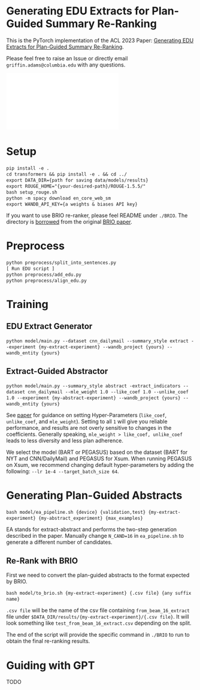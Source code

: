 # Generating EDU Extracts for Plan-Guided Summary Re-Ranking

This is the PyTorch implementation of the ACL 2023 Paper: [Generating EDU Extracts for Plan-Guided Summary Re-Ranking](https://arxiv.org/abs/2305.17779).

Please feel free to raise an Issue or directly email `griffin.adams@columbia.edu` with any questions.


![diagram](static/EDU_PGA_Diagram.pdf)

# Setup

```
pip install -e .
cd transformers && pip install -e . && cd ../
export DATA_DIR={path for saving data/models/results}
export ROUGE_HOME="{your-desired-path}/ROUGE-1.5.5/"
bash setup_rouge.sh
python -m spacy download en_core_web_sm
export WANDB_API_KEY={a weights & biases API key}
```

If you want to use BRIO re-ranker, please feel README under `./BRIO`. The directory is [borrowed](https://github.com/yixinL7/BRIO) from the original [BRIO paper](https://arxiv.org/abs/2203.16804).

# Preprocess

```angular2html
python preprocess/split_into_sentences.py
[ Run EDU script ]
python preprocess/add_edu.py
python preprocess/align_edu.py
```

# Training

## EDU Extract Generator

```angular2html
python model/main.py --dataset cnn_dailymail --summary_style extract --experiment {my-extract-experiment} --wandb_project {yours} --wandb_entity {yours}
```

## Extract-Guided Abstractor

```angular2html
python model/main.py --summary_style abstract -extract_indicators --dataset cnn_dailymail --mle_weight 1.0 --like_coef 1.0 --unlike_coef 1.0 --experiment {my-abstract-experiment} --wandb_project {yours} --wandb_entity {yours}
```

See [paper](https://arxiv.org/abs/2305.17779) for guidance on setting Hyper-Parameters (`like_coef`, `unlike_coef`, and `mle_weight`). Setting to all `1` will give you reliable performance, and results are not overly sensitive to changes in the coefficients. Generally speaking, `mle_weight > like_coef, unlike_coef` leads to less diversity and less plan adherence.

We select the model (BART or PEGASUS) based on the dataset (BART for NYT and CNN/DailyMail) and PEGASUS for Xsum. When running PEGASUS on Xsum, we recommend changing default hyper-parameters by adding the following: `--lr 1e-4 --target_batch_size 64`.

# Generating Plan-Guided Abstracts

```angular2html
bash model/ea_pipeline.sh {device} {validation,test} {my-extract-experiment} {my-abstract_experiment} {max_examples}
```

EA stands for extract-abstract and performs the two-step generation described in the paper. Manually change `N_CAND=16` in `ea_pipeline.sh` to generate a different number of candidates.

## Re-Rank with BRIO

First we need to convert the plan-guided abstracts to the format expected by BRIO.

```angular2html
bash model/to_brio.sh {my-extract-experiment} {.csv file} {any suffix name}
```

`.csv file` will be the name of the csv file containing `from_beam_16_extract` file under `$DATA_DIR/results/{my-extract-experiment}/{.csv file}`. It will look something like `test_from_beam_16_extract.csv` depending on the split.

The end of the script will provide the specific command in `./BRIO` to run to obtain the final re-ranking results.

# Guiding with GPT

TODO